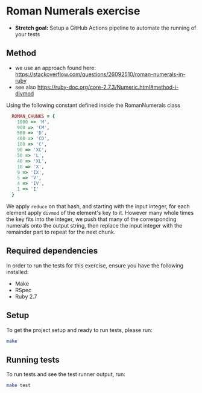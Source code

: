 # Roman Numerals exercise

- **Stretch goal:** Setup a GitHub Actions pipeline to automate the running of your tests

## Method

- we use an approach found here: https://stackoverflow.com/questions/26092510/roman-numerals-in-ruby
- see also https://ruby-doc.org/core-2.7.3/Numeric.html#method-i-divmod

Using the following constant defined inside the RomanNumerals class

```ruby
  ROMAN_CHUNKS = {
    1000 => 'M',
    900 => 'CM',
    500 => 'D',
    400 => 'CD',
    100 => 'C',
    90 => 'XC',
    50 => 'L',
    40 => 'XL',
    10 => 'X',
    9 => 'IX',
    5 => 'V',
    4 => 'IV',
    1 => 'I'
  }
```

We apply `reduce` on that hash, and starting with the input integer,
for each element apply `divmod` of the element's key to it. However
many whole times the key fits into the integer, we push that many of
the corresponding numerals onto the output string, then replace the
input integer with the remainder part to repeat for the next chunk.

## Required dependencies

In order to run the tests for this exercise, ensure you have the following installed:

- Make
- RSpec
- Ruby 2.7

## Setup

To get the project setup and ready to run tests, please run:

```sh
make
```

## Running tests

To run tests and see the test runner output, run:

```sh
make test
```
